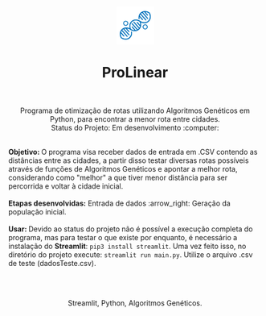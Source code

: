 <p align="center">
<img align="center" src="https://github.com/guilhermedonizetti/ProLinear/blob/master/imagens/ProLinear.png" width=75 height=75>
<h1 align="center">ProLinear</h1>
  <br>
  <p align="center">Programa de otimização de rotas utilizando Algoritmos Genéticos em Python, para encontrar a menor rota entre cidades.
  <br>
  Status do Projeto: Em desenvolvimento :computer:
 </p>
 </p>
 <br>
 <b>Objetivo: </b>O programa visa receber dados de entrada em .CSV contendo as distâncias entre as cidades, a partir disso testar diversas rotas possíveis através de funções de Algoritmos Genéticos e apontar a melhor rota, considerando como "melhor" a que tiver menor distância para ser percorrida e voltar à cidade inicial.
 <br><br>
 <b>Etapas desenvolvidas:</b> Entrada de dados :arrow_right: Geração da população inicial.
 <br><br>
 <b>Usar: </b> Devido ao status do projeto não é possível a execução completa do programa, mas para testar o que existe por enquanto, é necessário a instalação do <b>Streamlit</b>:
 <code>pip3 install streamlit</code>.
 Uma vez feito isso, no diretório do projeto execute:
 <code>streamlit run main.py</code>.
 Utilize o arquivo .csv de teste (dadosTeste.csv).
 
 <br><br>
 
 <p align="center">
 Streamlit, Python, Algoritmos Genéticos.
 </p>

